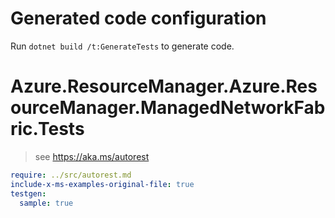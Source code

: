 # Generated code configuration

Run `dotnet build /t:GenerateTests` to generate code.

# Azure.ResourceManager.Azure.ResourceManager.ManagedNetworkFabric.Tests

> see https://aka.ms/autorest
``` yaml
require: ../src/autorest.md
include-x-ms-examples-original-file: true
testgen:
  sample: true
```